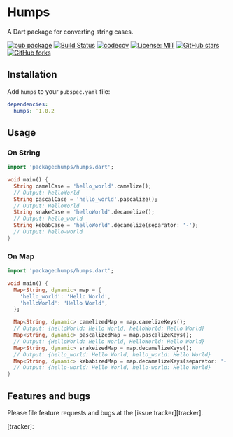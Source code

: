 
# Humps

A Dart package for converting string cases.
  
  [![pub package](https://img.shields.io/pub/v/humps.svg)](https://pub.dev/packages/humps)
  [![Build Status](https://travis-ci.org/sagarkbhatt/humps.svg?branch=master)](https://travis-ci.org/sagarkbhatt/humps)
  [![codecov](https://codecov.io/gh/sagarkbhatt/humps/branch/master/graph/badge.svg)](https://codecov.io/gh/sagarkbhatt/humps)
  [![License: MIT](https://img.shields.io/badge/license-MIT-purple.svg)](https://opensource.org/licenses/MIT)
  [![GitHub stars](https://img.shields.io/github/stars/sagarkbhatt/humps.svg?style=social&label=Star)](https://github.com/azizndao/humps/stargazers)
  [![GitHub forks](https://img.shields.io/github/forks/sagarkbhatt/humps.svg?style=social&label=Fork)](https://github.com/azizndao/humps/fork)

## Installation

Add `humps` to your `pubspec.yaml` file:

```yaml
dependencies:
  humps: ^1.0.2
```

## Usage

### On String

```dart
import 'package:humps/humps.dart';

void main() {
  String camelCase = 'hello_world'.camelize(); 
  // Output: helloWorld
  String pascalCase = 'hello_world'.pascalize();
  // Output: HelloWorld
  String snakeCase = 'helloWorld'.decamelize();
  // Output: hello_world
  String kebabCase = 'helloWorld'.decamelize(separator: '-');
  // Output: hello-world
}
```

### On Map

```dart
import 'package:humps/humps.dart';

void main() {
  Map<String, dynamic> map = {
    'hello_world': 'Hello World',
    'helloWorld': 'Hello World',
  };

  Map<String, dynamic> camelizedMap = map.camelizeKeys();
  // Output: {helloWorld: Hello World, helloWorld: Hello World}
  Map<String, dynamic> pascalizedMap = map.pascalizeKeys();
  // Output: {HelloWorld: Hello World, HelloWorld: Hello World}
  Map<String, dynamic> snakeizedMap = map.decamelizeKeys();
  // Output: {hello_world: Hello World, hello_world: Hello World}
  Map<String, dynamic> kebabizedMap = map.decamelizeKeys(separator: '-');
  // Output: {hello-world: Hello World, hello-world: Hello World}
}
```

## Features and bugs

Please file feature requests and bugs at the [issue tracker][tracker].

[tracker]:
